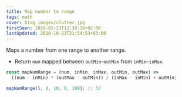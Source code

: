 ```yaml
---
title: Map number to range
tags: math
cover: blog_images/clutter.jpg
firstSeen: 2019-02-23T12:38:16+02:00
lastUpdated: 2020-10-21T21:54:53+03:00
---
```


Maps a number from one range to another range.

- Return `num` mapped between `outMin`-`outMax` from `inMin`-`inMax`.

```js
const mapNumRange = (num, inMin, inMax, outMin, outMax) =>
  ((num - inMin) * (outMax - outMin)) / (inMax - inMin) + outMin;
```

```js
mapNumRange(5, 0, 10, 0, 100); // 50
```

